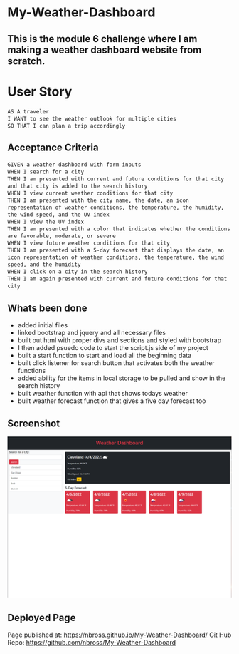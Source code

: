 # My-Weather-Dashboard
## This is the module 6 challenge where I am making a weather dashboard website from scratch.

# User Story

```
AS A traveler
I WANT to see the weather outlook for multiple cities
SO THAT I can plan a trip accordingly
```

## Acceptance Criteria

```
GIVEN a weather dashboard with form inputs
WHEN I search for a city
THEN I am presented with current and future conditions for that city and that city is added to the search history
WHEN I view current weather conditions for that city
THEN I am presented with the city name, the date, an icon representation of weather conditions, the temperature, the humidity, the wind speed, and the UV index
WHEN I view the UV index
THEN I am presented with a color that indicates whether the conditions are favorable, moderate, or severe
WHEN I view future weather conditions for that city
THEN I am presented with a 5-day forecast that displays the date, an icon representation of weather conditions, the temperature, the wind speed, and the humidity
WHEN I click on a city in the search history
THEN I am again presented with current and future conditions for that city
```

## Whats been done
- added initial files
- linked bootstrap and jquery and all necessary files
- built out html with proper divs and sections and styled with bootstrap
- I then added psuedo code to start the script.js side of my project
- built a start function to start and load all the beginning data
- built click listener for search button that activates both the weather functions
- added ability for the items in local storage to be pulled and show in the search history
- built weather function with api that shows todays weather
- built weather forecast function that gives a five day forecast too


## Screenshot 

![My-Weather-Dashboard](./assets/images/2022-04-04.png)

## Deployed Page

Page published at: https://nbross.github.io/My-Weather-Dashboard/
Git Hub Repo: https://github.com/nbross/My-Weather-Dashboard